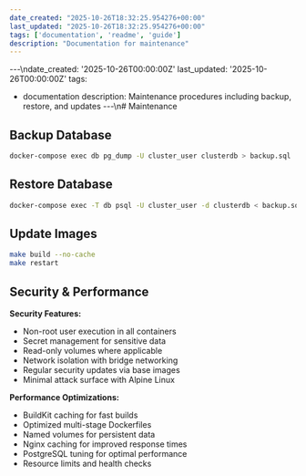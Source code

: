 ```yaml
---
date_created: "2025-10-26T18:32:25.954276+00:00"
last_updated: "2025-10-26T18:32:25.954276+00:00"
tags: ['documentation', 'readme', 'guide']
description: "Documentation for maintenance"
---
```


---\ndate_created: '2025-10-26T00:00:00Z'
last_updated: '2025-10-26T00:00:00Z'
tags:
- documentation
description: Maintenance procedures including backup, restore, and updates
---\n# Maintenance

## Backup Database

```bash
docker-compose exec db pg_dump -U cluster_user clusterdb > backup.sql
```

## Restore Database

```bash
docker-compose exec -T db psql -U cluster_user -d clusterdb < backup.sql
```

## Update Images

```bash
make build --no-cache
make restart
```

## Security & Performance

**Security Features:**
- Non-root user execution in all containers
- Secret management for sensitive data
- Read-only volumes where applicable
- Network isolation with bridge networking
- Regular security updates via base images
- Minimal attack surface with Alpine Linux

**Performance Optimizations:**
- BuildKit caching for fast builds
- Optimized multi-stage Dockerfiles
- Named volumes for persistent data
- Nginx caching for improved response times
- PostgreSQL tuning for optimal performance
- Resource limits and health checks
